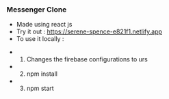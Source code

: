 ### Messenger Clone
- Made using react js
- Try it out : https://serene-spence-e821f1.netlify.app
- To use it locally : 
* 1. Changes the firebase configurations to urs
* 2. npm install
* 3. npm start
